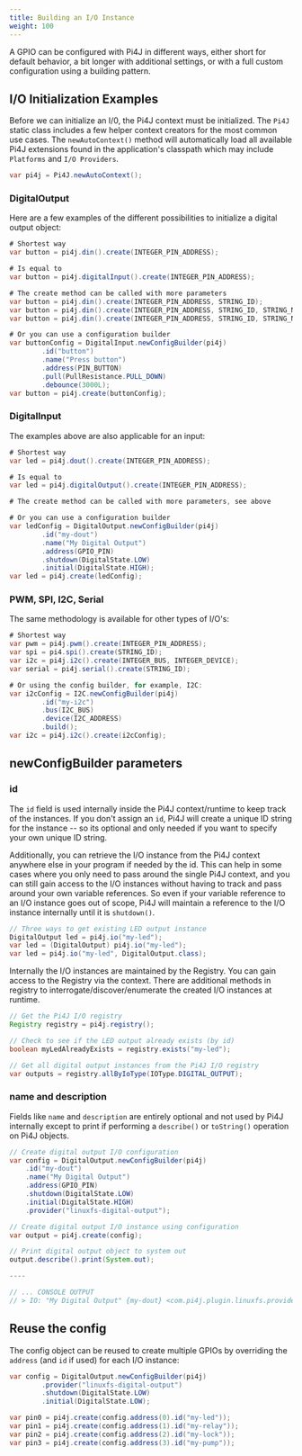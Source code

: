 ```yaml
---
title: Building an I/O Instance
weight: 100
---
```


A GPIO can be configured with Pi4J in different ways, either short for default behavior, a bit longer with additional settings, or with a full custom configuration using a building pattern.

## I/O Initialization Examples

Before we can initialize an I/0, the Pi4J context must be initialized. The `Pi4J` static class includes a few helper context creators for the most common use cases.  The `newAutoContext()` method will automatically load all available Pi4J extensions found in the application's classpath which may include `Platforms` and `I/O Providers`.

```java
var pi4j = Pi4J.newAutoContext();
```

### DigitalOutput

Here are a few examples of the different possibilities to initialize a digital output object:

```java
# Shortest way
var button = pi4j.din().create(INTEGER_PIN_ADDRESS);

# Is equal to
var button = pi4j.digitalInput().create(INTEGER_PIN_ADDRESS);

# The create method can be called with more parameters
var button = pi4j.din().create(INTEGER_PIN_ADDRESS, STRING_ID);
var button = pi4j.din().create(INTEGER_PIN_ADDRESS, STRING_ID, STRING_NAME);
var button = pi4j.din().create(INTEGER_PIN_ADDRESS, STRING_ID, STRING_NAME, STRING_DESCRIPTION);

# Or you can use a configuration builder
var buttonConfig = DigitalInput.newConfigBuilder(pi4j)
        .id("button")
        .name("Press button")
        .address(PIN_BUTTON)
        .pull(PullResistance.PULL_DOWN)
        .debounce(3000L);
var button = pi4j.create(buttonConfig);
``` 

### DigitalInput

The examples above are also applicable for an input:

```java
# Shortest way
var led = pi4j.dout().create(INTEGER_PIN_ADDRESS);

# Is equal to
var led = pi4j.digitalOutput().create(INTEGER_PIN_ADDRESS);

# The create method can be called with more parameters, see above

# Or you can use a configuration builder
var ledConfig = DigitalOutput.newConfigBuilder(pi4j)
        .id("my-dout")
        .name("My Digital Output")
        .address(GPIO_PIN)
        .shutdown(DigitalState.LOW)
        .initial(DigitalState.HIGH);
var led = pi4j.create(ledConfig);
``` 

### PWM, SPI, I2C, Serial

The same methodology is available for other types of I/O's:

```java
# Shortest way
var pwm = pi4j.pwm().create(INTEGER_PIN_ADDRESS);
var spi = pi4.spi().create(STRING_ID);
var i2c = pi4j.i2c().create(INTEGER_BUS, INTEGER_DEVICE);
var serial = pi4j.serial().create(STRING_ID);

# Or using the config builder, for example, I2C:
var i2cConfig = I2C.newConfigBuilder(pi4j)
        .id("my-i2c")
        .bus(I2C_BUS)
        .device(I2C_ADDRESS)
        .build();
var i2c = pi4j.i2c().create(i2cConfig);
```

## newConfigBuilder parameters

### id

The `id` field is used internally inside the Pi4J context/runtime to keep track of the instances. 
If you don't assign an `id`, Pi4J will create a unique ID string for the instance -- so its optional and only needed 
if you want to specify your own unique ID string. 

Additionally, you can retrieve the I/O instance from the Pi4J context anywhere else in your program if needed by the id. 
This can help in some cases where you only need to pass around the single Pi4J context, and you can still gain access to 
the I/O instances without having to track and pass around your own variable references. So even if your variable reference 
to an I/O instance goes out of scope, Pi4J will maintain a reference to the I/O instance internally until it is `shutdown()`.

```java
// Three ways to get existing LED output instance
DigitalOutput led = pi4j.io("my-led");
var led = (DigitalOutput) pi4j.io("my-led");
var led = pi4j.io("my-led", DigitalOutput.class);
```

Internally the I/O instances are maintained by the Registry. You can gain access to the Registry via the context. There 
are additional methods in registry to interrogate/discover/enumerate the created I/O instances at runtime.

```java
// Get the Pi4J I/O registry
Registry registry = pi4j.registry();

// Check to see if the LED output already exists (by id)
boolean myLedAlreadyExists = registry.exists("my-led");

// Get all digital output instances from the Pi4J I/O registry       
var outputs = registry.allByIoType(IOType.DIGITAL_OUTPUT);
```

### name and description

Fields like `name` and `description` are entirely optional and not used by Pi4J internally except to print if performing 
a `describe()` or `toString()` operation on Pi4J objects.

```java
// Create digital output I/O configuration
var config = DigitalOutput.newConfigBuilder(pi4j)
    .id("my-dout")
    .name("My Digital Output")
    .address(GPIO_PIN)
    .shutdown(DigitalState.LOW)
    .initial(DigitalState.HIGH)
    .provider("linuxfs-digital-output");

// Create digital output I/O instance using configuration
var output = pi4j.create(config);

// Print digital output object to system out
output.describe().print(System.out);

----

// ... CONSOLE OUTPUT
// > IO: "My Digital Output" {my-dout} <com.pi4j.plugin.linuxfs.provider.gpio.digital.LinuxFsDigitalOutput> {DOUT-26} 
```

## Reuse the config 

The config object can be reused to create multiple GPIOs by overriding the `address` (and `id` if used) for each I/O instance:

```java
var config = DigitalOutput.newConfigBuilder(pi4j)
        .provider("linuxfs-digital-output")
        .shutdown(DigitalState.LOW)
        .initial(DigitalState.LOW);

var pin0 = pi4j.create(config.address(0).id("my-led"));
var pin1 = pi4j.create(config.address(1).id("my-relay"));
var pin2 = pi4j.create(config.address(2).id("my-lock"));
var pin3 = pi4j.create(config.address(3).id("my-pump"));
```
